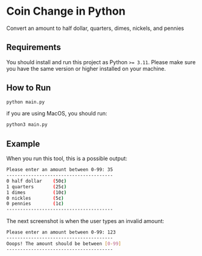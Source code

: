 # Coin Change in Python
Convert an amount to half dollar, quarters, dimes, nickels, and pennies

## Requirements

You should install and run this project as Python `>= 3.11`. Please make sure you have the same version or higher installed on your machine.

## How to Run

```bash
python main.py
```

if you are using MacOS, you should run:

```bash
python3 main.py
```

## Example

When you run this tool, this is a possible output:

```sh
Please enter an amount between 0-99: 35
---------------------------------------
0 half dollar    (50¢)
1 quarters       (25¢)
1 dimes          (10¢)
0 nickles        (5¢)
0 pennies        (1¢)
---------------------------------------
```

The next screenshot is when the user types an invalid amount:

```sh
Please enter an amount between 0-99: 123
---------------------------------------
Ooops! The amount should be between [0-99]
---------------------------------------
```

